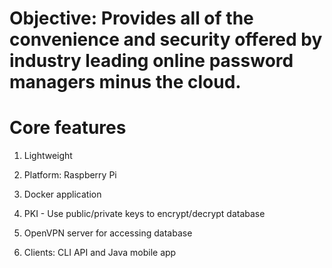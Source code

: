 # Objective: Provides all of the convenience and security offered by industry leading online password managers minus the cloud.

# Core features

1. Lightweight

1. Platform: Raspberry Pi

1. Docker application

1. PKI - Use public/private keys to encrypt/decrypt database

1. OpenVPN server for accessing database

1. Clients: CLI API and Java mobile app
